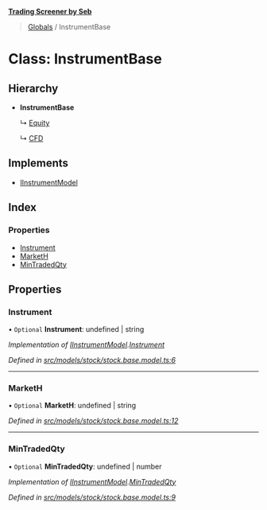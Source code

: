 **[Trading Screener by Seb](../README.md)**

> [Globals](../globals.md) / InstrumentBase

# Class: InstrumentBase

## Hierarchy

* **InstrumentBase**

  ↳ [Equity](equity.md)

  ↳ [CFD](cfd.md)

## Implements

* [IInstrumentModel](../interfaces/iinstrumentmodel.md)

## Index

### Properties

* [Instrument](instrumentbase.md#instrument)
* [MarketH](instrumentbase.md#marketh)
* [MinTradedQty](instrumentbase.md#mintradedqty)

## Properties

### Instrument

• `Optional` **Instrument**: undefined \| string

*Implementation of [IInstrumentModel](../interfaces/iinstrumentmodel.md).[Instrument](../interfaces/iinstrumentmodel.md#instrument)*

*Defined in [src/models/stock/stock.base.model.ts:6](https://github.com/wiewiur667/TradingScreener/blob/0537031/src/models/stock/stock.base.model.ts#L6)*

___

### MarketH

• `Optional` **MarketH**: undefined \| string

*Defined in [src/models/stock/stock.base.model.ts:12](https://github.com/wiewiur667/TradingScreener/blob/0537031/src/models/stock/stock.base.model.ts#L12)*

___

### MinTradedQty

• `Optional` **MinTradedQty**: undefined \| number

*Implementation of [IInstrumentModel](../interfaces/iinstrumentmodel.md).[MinTradedQty](../interfaces/iinstrumentmodel.md#mintradedqty)*

*Defined in [src/models/stock/stock.base.model.ts:9](https://github.com/wiewiur667/TradingScreener/blob/0537031/src/models/stock/stock.base.model.ts#L9)*
